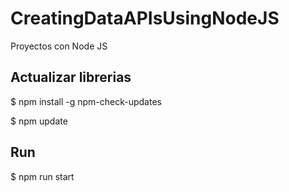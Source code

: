 # CreatingDataAPIsUsingNodeJS
Proyectos con Node JS

## Actualizar librerias
$ npm install -g npm-check-updates

$ npm update

## Run
$ npm run start